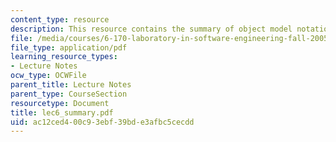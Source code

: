 ```yaml
---
content_type: resource
description: This resource contains the summary of object model notations.
file: /media/courses/6-170-laboratory-in-software-engineering-fall-2005/ac12ced400c93ebf39bde3afbc5cecdd_lec6_summary.pdf
file_type: application/pdf
learning_resource_types:
- Lecture Notes
ocw_type: OCWFile
parent_title: Lecture Notes
parent_type: CourseSection
resourcetype: Document
title: lec6_summary.pdf
uid: ac12ced4-00c9-3ebf-39bd-e3afbc5cecdd
---
```

